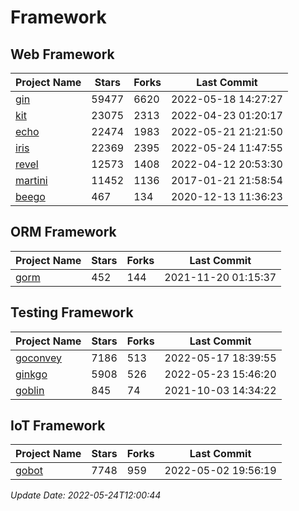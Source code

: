 # Framework

## Web Framework
| Project Name | Stars | Forks | Last Commit |
| ------------ | ----- | ----- | ----------- |
| [gin](https://github.com/gin-gonic/gin) | 59477 | 6620 | 2022-05-18 14:27:27 |
| [kit](https://github.com/go-kit/kit) | 23075 | 2313 | 2022-04-23 01:20:17 |
| [echo](https://github.com/labstack/echo) | 22474 | 1983 | 2022-05-21 21:21:50 |
| [iris](https://github.com/kataras/iris) | 22369 | 2395 | 2022-05-24 11:47:55 |
| [revel](https://github.com/revel/revel) | 12573 | 1408 | 2022-04-12 20:53:30 |
| [martini](https://github.com/go-martini/martini) | 11452 | 1136 | 2017-01-21 21:58:54 |
| [beego](https://github.com/astaxie/beego) | 467 | 134 | 2020-12-13 11:36:23 |

## ORM Framework
| Project Name | Stars | Forks | Last Commit |
| ------------ | ----- | ----- | ----------- |
| [gorm](https://github.com/jinzhu/gorm) | 452 | 144 | 2021-11-20 01:15:37 |

## Testing Framework
| Project Name | Stars | Forks | Last Commit |
| ------------ | ----- | ----- | ----------- |
| [goconvey](https://github.com/smartystreets/goconvey) | 7186 | 513 | 2022-05-17 18:39:55 |
| [ginkgo](https://github.com/onsi/ginkgo) | 5908 | 526 | 2022-05-23 15:46:20 |
| [goblin](https://github.com/franela/goblin) | 845 | 74 | 2021-10-03 14:34:22 |

## IoT Framework
| Project Name | Stars | Forks | Last Commit |
| ------------ | ----- | ----- | ----------- |
| [gobot](https://github.com/hybridgroup/gobot) | 7748 | 959 | 2022-05-02 19:56:19 |

*Update Date: 2022-05-24T12:00:44*